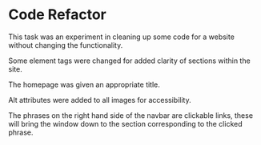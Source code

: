 # Code Refactor

This task was an experiment in cleaning up some code for a website without changing the functionality. 

Some element tags were changed for added clarity of sections within the site.

The homepage was given an appropriate title. 

Alt attributes were added to all images for accessibility.

The phrases on the right hand side of the navbar are clickable links, these will bring the window down to the section corresponding to the clicked phrase.
